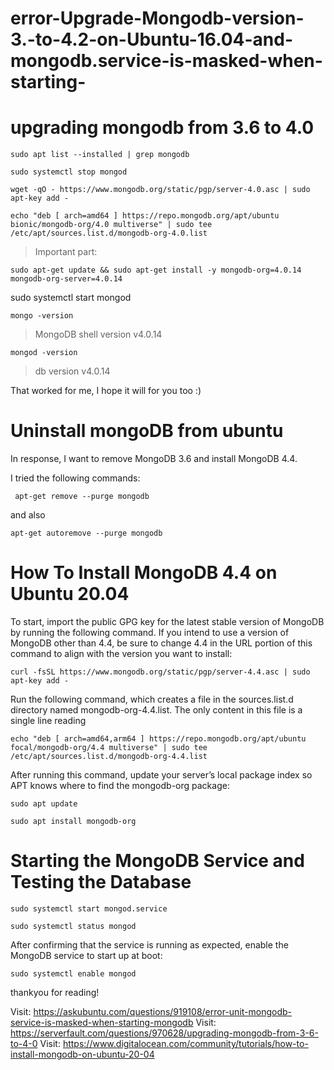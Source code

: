 # error-Upgrade-Mongodb-version-3.-to-4.2-on-Ubuntu-16.04-and-mongodb.service-is-masked-when-starting-

# upgrading mongodb from 3.6 to 4.0
```
sudo apt list --installed | grep mongodb
```
```
sudo systemctl stop mongod
```
```
wget -qO - https://www.mongodb.org/static/pgp/server-4.0.asc | sudo apt-key add -
```
```
echo "deb [ arch=amd64 ] https://repo.mongodb.org/apt/ubuntu bionic/mongodb-org/4.0 multiverse" | sudo tee /etc/apt/sources.list.d/mongodb-org-4.0.list
```

>Important part:
```
sudo apt-get update && sudo apt-get install -y mongodb-org=4.0.14 mongodb-org-server=4.0.14 
```
sudo systemctl start mongod
```
mongo -version
```
>MongoDB shell version v4.0.14

```
mongod -version
```
>db version v4.0.14

That worked for me, I hope it will for you too :)

# Uninstall mongoDB from ubuntu

In response, I want to remove MongoDB 3.6 and install MongoDB 4.4.

I tried the following commands:
```
 apt-get remove --purge mongodb
```
and also
```
apt-get autoremove --purge mongodb
```

# How To Install MongoDB 4.4 on Ubuntu 20.04

To start, import the public GPG key for the latest stable version of MongoDB by running the following command. If you intend to use a version of MongoDB other than 4.4, be sure to change 4.4 in the URL portion of this command to align with the version you want to install:
```
curl -fsSL https://www.mongodb.org/static/pgp/server-4.4.asc | sudo apt-key add -
```

Run the following command, which creates a file in the sources.list.d directory named mongodb-org-4.4.list. The only content in this file is a single line reading 
```
echo "deb [ arch=amd64,arm64 ] https://repo.mongodb.org/apt/ubuntu focal/mongodb-org/4.4 multiverse" | sudo tee /etc/apt/sources.list.d/mongodb-org-4.4.list
```

After running this command, update your server’s local package index so APT knows where to find the mongodb-org package:
```
sudo apt update
```
```
sudo apt install mongodb-org
```
# Starting the MongoDB Service and Testing the Database

```
sudo systemctl start mongod.service
```
```
sudo systemctl status mongod
```

After confirming that the service is running as expected, enable the MongoDB service to start up at boot:
```
sudo systemctl enable mongod
```


thankyou for reading!

Visit: https://askubuntu.com/questions/919108/error-unit-mongodb-service-is-masked-when-starting-mongodb
Visit: https://serverfault.com/questions/970628/upgrading-mongodb-from-3-6-to-4-0
Visit: https://www.digitalocean.com/community/tutorials/how-to-install-mongodb-on-ubuntu-20-04


